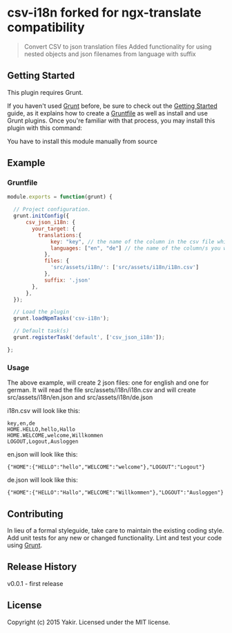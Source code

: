 # csv-i18n forked for ngx-translate compatibility

> Convert CSV to json translation files
> Added functionality for using nested objects and json filenames from language with suffix

## Getting Started
This plugin requires Grunt.

If you haven't used [Grunt](http://gruntjs.com/) before, be sure to check out the [Getting Started](http://gruntjs.com/getting-started) guide, as it explains how to create a [Gruntfile](http://gruntjs.com/sample-gruntfile) as well as install and use Grunt plugins. Once you're familiar with that process, you may install this plugin with this command:

You have to install this module manually from source

## Example

### Gruntfile

```js
module.exports = function(grunt) {

  // Project configuration.
  grunt.initConfig({
	  csv_json_i18n: {
		your_target: {
		  translations:{
			  key: "key", // the name of the column in the csv file which is the key of the translation
			  languages: ["en", "de"] // the name of the column/s you wish to translate
			},
			files: {
			  'src/assets/i18n/': ['src/assets/i18n/i18n.csv']
			},
			suffix: '.json'
		},
	  },
  });

  // Load the plugin
  grunt.loadNpmTasks('csv-i18n');

  // Default task(s)
  grunt.registerTask('default', ['csv_json_i18n']);

};
```

### Usage

The above example, will create 2 json files: one for english and one for german.
It will read the file src/assets/i18n/i18n.csv and will create src/assets/i18n/en.json and src/assets/i18n/de.json

i18n.csv will look like this:
```
key,en,de
HOME.HELLO,hello,Hallo
HOME.WELCOME,welcome,Willkommen
LOGOUT,Logout,Ausloggen
```

en.json will look like this:
```
{"HOME":{"HELLO":"hello","WELCOME":"welcome"},"LOGOUT":"Logout"}
```
de.json will look like this:
```
{"HOME":{"HELLO":"Hallo","WELCOME":"Willkommen"},"LOGOUT":"Ausloggen"}
```
## Contributing
In lieu of a formal styleguide, take care to maintain the existing coding style. Add unit tests for any new or changed functionality. Lint and test your code using [Grunt](http://gruntjs.com/).

## Release History
v0.0.1 - first release

## License
Copyright (c) 2015 Yakir. Licensed under the MIT license.
